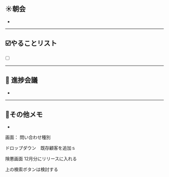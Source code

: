 ## **☀️**朝会

- 

---
## ☑️やることリスト

- [ ]  


---
## 📌 進捗会議

- 


---
## 📝その他メモ

- 
画面：
問い合わせ種別

ドロップダウン　既存顧客を追加ｓ

険悪画面
12月分にリリースに入れる

上の検索ボタンは検討する